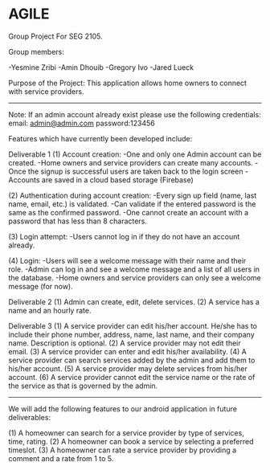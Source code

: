 # AGILE
Group Project For SEG 2105.

Group members:

-Yesmine Zribi
-Amin Dhouib
-Gregory Ivo
-Jared Lueck

Purpose of the Project: This application allows home owners to connect with service providers.

****************************************************************************************

Note: If an admin account already exist please use the following credentials:
email: admin@admin.com
password:123456

Features which have currently been developed include: 

Deliverable 1
(1) Account creation: 
-One and only one Admin account can be created. 
-Home owners and service providers can create many accounts.
-Once the signup is successful users are taken back to the login screen
-Accounts are saved in a cloud based storage (Firebase)

(2) Authentication during account creation: 
-Every sign up field (name, last name, email, etc.) is validated. 
-Can validate if the entered password is the same as the confirmed password.
-One cannot create an account with a password that has less than 8 characters. 

(3) Login attempt:
-Users cannot log in if they do not have an account already. 

(4) Login:
-Users will see a welcome message with their name and their role. 
-Admin can log in and see a welcome message and a list of all users in the database.
-Home owners and service providers can only see a welcome message (for now).

Deliverable 2
(1) Admin can create, edit, delete services. 
(2) A service has a name and an hourly rate. 

Deliverable 3 
(1) A service provider can edit his/her account. He/she has to include their phone number, address, name, last name, and their company name. Description is optional. 
(2) A service provider may not edit their email. 
(3) A service provider can enter and edit his/her availability. 
(4) A service provider can search services added by the admin and add them to his/her account. 
(5) A service provider may delete services from his/her account. 
(6) A service provider cannot edit the service name or the rate of the service as that is governed by the admin. 
****************************************************************************************

We will add the following features to our android application in future deliverables:

(1) A homeowner can search for a service provider by type of services, time, rating. 
(2) A homeowner can book a service by selecting a preferred timeslot. 
(3) A homeowner can rate a service provider by providing a comment and a rate from 1 to 5. 



